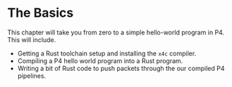 # The Basics

This chapter will take you from zero to a simple hello-world program in P4.
This will include.

- Getting a Rust toolchain setup and installing the `x4c` compiler.
- Compiling a P4 hello world program into a Rust program.
- Writing a bit of Rust code to push packets through the our compiled P4
  pipelines.
